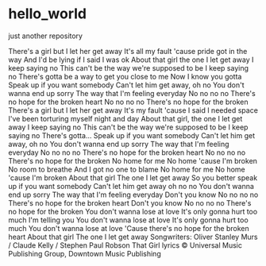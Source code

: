 # hello_world
just another repository   

There's a girl but I let her get away
It's all my fault 'cause pride got in the way
And I'd be lying if I said I was ok
About that girl the one I let get away
I keep saying no
This can't be the way we're supposed to be
I keep saying no
There's gotta be a way to get you close to me
Now I know you gotta
Speak up if you want somebody
Can't let him get away, oh no
You don't wanna end up sorry
The way that I'm feeling everyday
No no no no
There's no hope for the broken heart
No no no no
There's no hope for the broken
There's a girl but I let her get away
It's my fault 'cause I said I needed space
I've been torturing myself night and day
About that girl, the one I let get away
I keep saying no
This can't be the way we're supposed to be
I keep saying no
There's gotta…
Speak up if you want somebody
Can't let him get away, oh no
You don't wanna end up sorry
The way that I'm feeling everyday
No no no no
There's no hope for the broken heart
No no no no
There's no hope for the broken
No home for me
No home 'cause I'm broken
No room to breathe
And I got no one to blame
No home for me
No home 'cause I'm broken
About that girl
The one I let get away
So you better speak up if you want somebody
Can't let him get away oh no no
You don't wanna end up sorry
The way that I'm feeling everyday
Don't you know
No no no no
There's no hope for the broken heart
Don't you know
No no no no
There's no hope for the broken
You don't wanna lose at love
It's only gonna hurt too much
I'm telling you
You don't wanna lose at love
It's only gonna hurt too much
You don't wanna lose at love
'Cause there's no hope for the broken heart
About that girl
The one I let get away
Songwriters: Oliver Stanley Murs / Claude Kelly / Stephen Paul Robson
That Girl lyrics © Universal Music Publishing Group, Downtown Music Publishing

